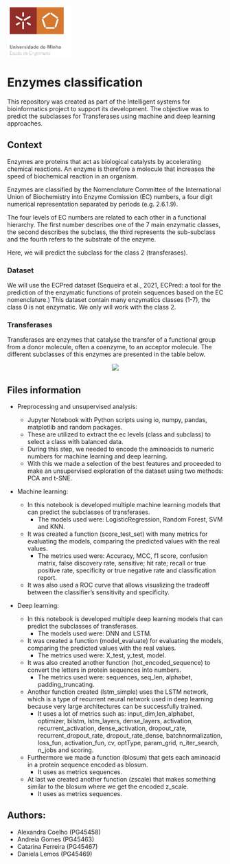 <img src='images/logo.png' width='150'>


# Enzymes classification

This repository was created as part of the Intelligent systems for bioinformatics project to support its development. The objective was to predict the subclasses for Transferases using machine and deep learning approaches.


## Context 

Enzymes are proteins that act as biological catalysts by accelerating chemical reactions. An enzyme is therefore a molecule that increases the speed of biochemical reaction in an organism. 

Enzymes are classified by the Nomenclature Committee of the International Union of Biochemistry into Enzyme Comission (EC) numbers, a four digit numerical representation separated by periods (e.g. 2.6.1.9). 

The four levels of EC numbers are related to each other in a functional hierarchy. The first number describes one of the 7 main enzymatic classes, the second describes the subclass, the third represents the sub-subclass and the fourth refers to the substrate of the enzyme.

Here, we will predict the subclass for the class 2 (transferases).


### Dataset

We will use the ECPred dataset (Sequeira et al., 2021, ECPred: a tool for the prediction of the enzymatic functions of protein sequences based on the EC nomenclature.)
This dataset contain many enzymatics classes (1-7), the class 0 is not enzymatic. We only will work with the class 2. 


### Transferases

Transferases are enzymes that catalyse the transfer of a functional group from a donor molecule, often a coenzyme, to an acceptor molecule.
The different subclasses of this enzymes are presented in the table below.

<p align="center" width="100%">
    <img width="80%" src="https://github.com/daniellalemos/Enzymes-classification/blob/main/images/transferases_subclasses.png">
</p>


## Files information

- Preprocessing and unsupervised analysis:
    - Jupyter Notebook with Python scripts using io, numpy, pandas, matplotlib and random packages. 
    - These are utilized to extract the ec levels (class and subclass) to select a class with balanced data. 
    - During this step, we needed to encode the aminoacids to numeric numbers for machine learning and deep learning.
    - With this we made a selection of the best features and proceeded to make an unsupervised exploration of the dataset using two methods: PCA and t-SNE.


- Machine learning:
  - In this notebook is developed multiple machine learning models that can predict the subclasses of transferases. 
    - The models used were: LogisticRegression, Random Forest, SVM and KNN.
  - It was created a function (score_test_set) with many metrics for evaluating the models, comparing the predicted values with the real values.
    - The metrics used were: Accuracy, MCC, f1 score, confusion matrix, false discovery rate, sensitive; hit rate; recall or true positive rate, specificity or true negative rate and classification report. 
  - It was also used a ROC curve that allows visualizing the tradeoff between the classifier’s sensitivity and specificity. 


- Deep learning:
  - In this notebook is developed multiple deep learning models that can predict the subclasses of transferases. 
    - The models used were: DNN and LSTM.
  - It was created a function (model_evaluate) for evaluating the models, comparing the predicted values with the real values.
    - The metrics used were: X_test, y_test, model. 
  - It was also created another function (hot_encoded_sequence) to convert the letters in protein sequences into numbers.
    - The metrics used were: sequences, seq_len, alphabet, padding_truncating. 
  - Another function created (lstm_simple) uses the LSTM network, which is a type of recurrent neural network used in deep learning because very large architectures can be successfully trained.
    - It uses a lot of metrics such as: input_dim,len_alphabet, optimizer, bilstm, lstm_layers, dense_layers, activation, recurrent_activation, dense_activation, dropout_rate, recurrent_dropout_rate, dropout_rate_dense, batchnormalization, loss_fun, activation_fun, cv, optType, param_grid, n_iter_search, n_jobs and scoring.
  - Furthermore we made a function (blosum) that gets each aminoacid in a protein sequence encoded as blosum.
    - It uses as metrics sequences.
  - At last we created another function (zscale) that makes something similar to the blosum where we get the encoded z_scale.
    - It uses as metrixs sequences.
    
    
## Authors: 

- Alexandra Coelho (PG45458)
- Andreia Gomes (PG45463)
- Catarina Ferreira (PG45467)
- Daniela Lemos (PG45469)
